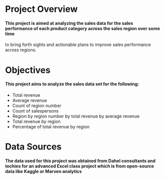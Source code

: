 # Project Overview
#### This project is aimed at analyzing the sales data for the sales performance of each product category across the sales region over some time
to bring forth sights and actionable plans to improve sales performance across regions. 

# Objectives
#### This project aims to analyze the sales data set for the following:
- Total revenue
- Average revenue
- Count of region number
- Count of salespersons
- Region by region number by total revenue by average revenue
- Total revenue by region
- Percentage of total revenue by region

 # Data Sources
 #### The data used for this project was obtained from Dahel consultants and techies for an advanced Excel class project which is from open-source data like Kaggle or Marven analytics
